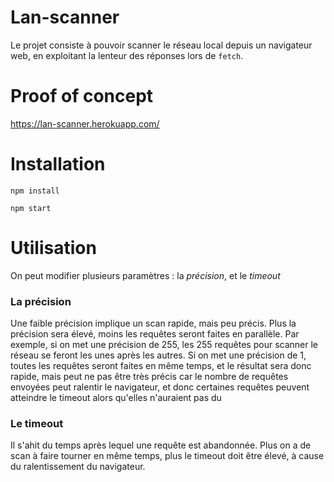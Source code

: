 # Lan-scanner

Le projet consiste à pouvoir scanner le réseau local depuis un navigateur web, en exploitant la lenteur des réponses lors de `fetch`.

# Proof of concept

https://lan-scanner.herokuapp.com/

# Installation

`npm install`

`npm start`

# Utilisation

On peut modifier plusieurs paramètres : la *précision*, et le *timeout*

### La précision

Une faible précision implique un scan rapide, mais peu précis. Plus la précision sera élevé, moins les requêtes seront faites en parallèle.
Par exemple, si on met une précision de 255, les 255 requêtes pour scanner le réseau se feront les unes après les autres.
Si on met une précision de 1, toutes les requêtes seront faites en même temps, et le résultat sera donc rapide, mais peut ne pas être très précis car le nombre de requêtes envoyées peut ralentir le navigateur, et donc certaines requêtes peuvent atteindre le timeout alors qu'elles n'auraient pas du

### Le timeout

Il s'ahit du temps après lequel une requête est abandonnée. Plus on a de scan à faire tourner en même temps, plus le timeout doit être élevé, à cause du ralentissement du navigateur.

